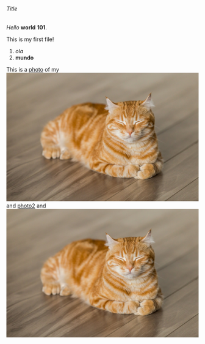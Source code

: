 ###### *Title*

*Hello* **world** **101**.

This is my first file!

1. *ola*
2. **mundo**

This is a [photo](www.google.pt) of my ![cat](../media/cat.jpg) and [photo2](www.google.pt) and ![cat](../media/cat.jpg)